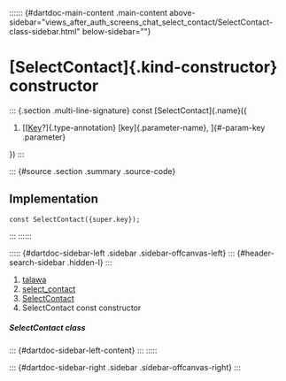 :::::: {#dartdoc-main-content .main-content above-sidebar="views_after_auth_screens_chat_select_contact/SelectContact-class-sidebar.html" below-sidebar=""}
<div>

# [SelectContact]{.kind-constructor} constructor

</div>

::: {.section .multi-line-signature}
const [SelectContact]{.name}({

1.  [[[Key](https://api.flutter.dev/flutter/foundation/Key-class.html)?]{.type-annotation}
    [key]{.parameter-name}, ]{#-param-key .parameter}

})
:::

::: {#source .section .summary .source-code}
## Implementation

``` language-dart
const SelectContact({super.key});
```
:::
::::::

::::: {#dartdoc-sidebar-left .sidebar .sidebar-offcanvas-left}
::: {#header-search-sidebar .hidden-l}
:::

1.  [talawa](../../index.html)
2.  [select_contact](../../views_after_auth_screens_chat_select_contact/)
3.  [SelectContact](../../views_after_auth_screens_chat_select_contact/SelectContact-class.html)
4.  SelectContact const constructor

##### SelectContact class

::: {#dartdoc-sidebar-left-content}
:::
:::::

::: {#dartdoc-sidebar-right .sidebar .sidebar-offcanvas-right}
:::
